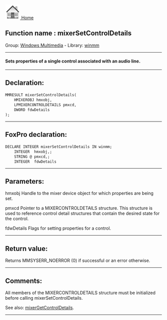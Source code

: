 [<img src="../../images/home.png"> Home ](https://github.com/VFPX/Win32API)  

## Function name : mixerSetControlDetails
Group: [Windows Multimedia](../../functions_group.md#Windows_Multimedia)  -  Library: [winmm](../../Libraries.md#winmm)  
***  


#### Sets properties of a single control associated with an audio line.
***  


## Declaration:
```foxpro  
MMRESULT mixerSetControlDetails(
	HMIXEROBJ hmxobj,
	LPMIXERCONTROLDETAILS pmxcd,
	DWORD fdwDetails
);  
```  
***  


## FoxPro declaration:
```foxpro  
DECLARE INTEGER mixerSetControlDetails IN winmm;
	INTEGER  hmxobj,;
	STRING @ pmxcd,;
	INTEGER  fdwDetails  
```  
***  


## Parameters:
hmxobj
Handle to the mixer device object for which properties are being set.

pmxcd
Pointer to a MIXERCONTROLDETAILS structure. This structure is used to reference control detail structures that contain the desired state for the control. 

fdwDetails
Flags for setting properties for a control.
  
***  


## Return value:
Returns MMSYSERR_NOERROR (0) if successful or an error otherwise.  
***  


## Comments:
All members of the MIXERCONTROLDETAILS structure must be initialized before calling mixerSetControlDetails.  
  
See also: [mixerGetControlDetails](../winmm/mixerGetControlDetails.md).  
  
***  

